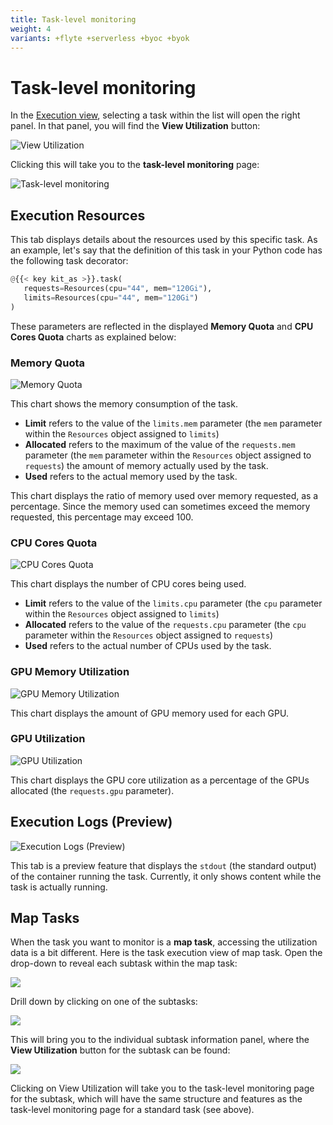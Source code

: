```yaml
---
title: Task-level monitoring
weight: 4
variants: +flyte +serverless +byoc +byok
---
```


# Task-level monitoring

In the [Execution view](../../workflows/viewing-workflow-executions), selecting a task within the list will open the right panel.
In that panel, you will find the **View Utilization** button:

![View Utilization](/_static/images/user-guide/core-concepts/tasks/task-hardware-environment/task-level-monitoring/execution-view-right-panel-executions-view-util.png)

Clicking this will take you to the **task-level monitoring** page:

![Task-level monitoring](/_static/images/user-guide/core-concepts/tasks/task-hardware-environment/task-level-monitoring/task-level-monitoring.png)

## Execution Resources

This tab displays details about the resources used by this specific task.
As an example, let's say that the definition of this task in your Python code has the following task decorator:

```python
@{{< key kit_as >}}.task(
   requests=Resources(cpu="44", mem="120Gi"),
   limits=Resources(cpu="44", mem="120Gi")
)
```

These parameters are reflected in the displayed **Memory Quota** and **CPU Cores Quota** charts as explained below:

### Memory Quota

![Memory Quota](/_static/images/user-guide/core-concepts/tasks/task-hardware-environment/task-level-monitoring/task-level-monitoring-memory-quota.png)

This chart shows the memory consumption of the task.

* **Limit** refers to the value of the `limits.mem` parameter (the `mem` parameter within the `Resources` object assigned to `limits`)
* **Allocated** refers to the maximum of the value of the `requests.mem` parameter (the `mem` parameter within the `Resources` object assigned to `requests`) the amount of memory actually used by the task.
* **Used** refers to the actual memory used by the task.

This chart displays the ratio of memory used over memory requested, as a percentage.
Since the memory used can sometimes exceed the memory requested, this percentage may exceed 100.

### CPU Cores Quota

![CPU Cores Quota](/_static/images/user-guide/core-concepts/tasks/task-hardware-environment/task-level-monitoring/task-level-monitoring-cpu-cores-quota.png)

This chart displays the number of CPU cores being used.

* **Limit** refers to the value of the `limits.cpu` parameter (the `cpu` parameter within the `Resources` object assigned to `limits`)
* **Allocated** refers to the value of the `requests.cpu` parameter (the `cpu` parameter within the `Resources` object assigned to `requests`)
* **Used** refers to the actual number of CPUs used by the task.

### GPU Memory Utilization

![GPU Memory Utilization](/_static/images/user-guide/core-concepts/tasks/task-hardware-environment/task-level-monitoring/task-level-monitoring-gpu-memory-utilization.png)

This chart displays the amount of GPU memory used for each GPU.

### GPU Utilization

![GPU Utilization](/_static/images/user-guide/core-concepts/tasks/task-hardware-environment/task-level-monitoring/task-level-monitoring-gpu-utilization.png)

This chart displays the GPU core utilization as a percentage of the GPUs allocated (the `requests.gpu` parameter).

## Execution Logs (Preview)

![Execution Logs (Preview)](/_static/images/user-guide/core-concepts/tasks/task-hardware-environment/task-level-monitoring/task-level-monitoring-execution-logs.png)

This tab is a preview feature that displays the `stdout` (the standard output) of the container running the task.
Currently, it only shows content while the task is actually running.

## Map Tasks

When the task you want to monitor is a **map task**, accessing the utilization data is a bit different.
Here is the task execution view of map task. Open the drop-down to reveal each subtask within the map task:

![](/_static/images/user-guide/core-concepts/tasks/task-hardware-environment/task-level-monitoring/map-task-1.png)

Drill down by clicking on one of the subtasks:

![](/_static/images/user-guide/core-concepts/tasks/task-hardware-environment/task-level-monitoring/map-task-2.png)

This will bring you to the individual subtask information panel, where the **View Utilization** button for the subtask can be found:

![](/_static/images/user-guide/core-concepts/tasks/task-hardware-environment/task-level-monitoring/map-task-3.png)

Clicking on View Utilization will take you to the task-level monitoring page for the subtask, which will have the same structure and features as the task-level monitoring page for a standard task (see above).
